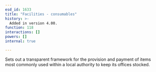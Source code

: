 ```yaml
---
esd_id: 1633
title: "Facilities - consumables"
history: >-
  Added in version 4.00.
function: 118
interactions: []
powers: []
internal: true

---
```


Sets out a transparent framework for the provision and payment of items most commonly used within a local authority to keep its offices stocked.


